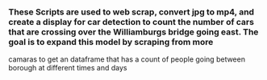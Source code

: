 ### These Scripts are used to web scrap, convert jpg to mp4, and create a display for car detection to count the number of cars that are crossing over the Williamburgs bridge going east. The goal is to expand this model by scraping from more 
camaras to get an dataframe that has a count of people going between borough at different times and days
